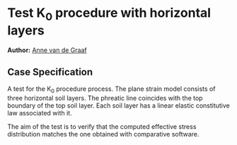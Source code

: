 # Test K<sub>0</sub> procedure with horizontal layers

**Author:** [Anne van de Graaf](https://github.com/avdg81)

## Case Specification
A test for the K<sub>0</sub> procedure process.  The plane strain model consists of three horizontal soil layers.  The phreatic line coincides with the top boundary of the top soil layer.  Each soil layer has a linear elastic constitutive law associated with it.

The aim of the test is to verify that the computed effective stress distribution matches the one obtained with comparative software.
